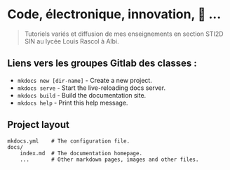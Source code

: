 # Code, électronique, innovation, 🚀 ...

> Tutoriels variés et diffusion de mes enseignements en section STI2D SIN au lycée Louis Rascol à Albi.

## Liens vers les groupes Gitlab des classes :

* `mkdocs new [dir-name]` - Create a new project.
* `mkdocs serve` - Start the live-reloading docs server.
* `mkdocs build` - Build the documentation site.
* `mkdocs help` - Print this help message.

## Project layout

    mkdocs.yml    # The configuration file.
    docs/
        index.md  # The documentation homepage.
        ...       # Other markdown pages, images and other files.
